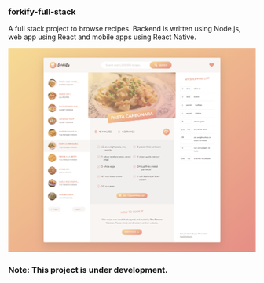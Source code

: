 ### forkify-full-stack

A full stack project to browse recipes. Backend is written using Node.js, web app using React and mobile apps using React Native. 



![](https://github.com/shubhamgupta2901/forkify/blob/master/screenshots/forkify-screenshot.png "")


 ### Note: This project is under development.

